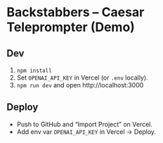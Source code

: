 # Backstabbers – Caesar Teleprompter (Demo)

## Dev
1) `npm install`
2) Set `OPENAI_API_KEY` in Vercel (or `.env` locally).
3) `npm run dev` and open http://localhost:3000


## Deploy
- Push to GitHub and “Import Project” on Vercel.
- Add env var `OPENAI_API_KEY` in Vercel → Deploy.


